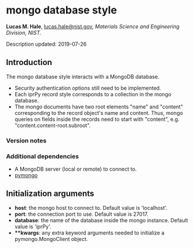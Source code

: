 # mongo database style

**Lucas M. Hale**, [lucas.hale@nist.gov](mailto:lucas.hale@nist.gov?Subject=ipr-demo), *Materials Science and Engineering Division, NIST*.

Description updated: 2019-07-26

## Introduction

The mongo database style interacts with a MongoDB database.

- Security authentication options still need to be implemented.
- Each iprPy record style corresponds to a collection in the mongo database.
- The mongo documents have two root elements "name" and "content" corresponding to the record object's name and content.  Thus, mongo queries on fields inside the records need to start with "content", e.g. "content.content-root.subroot".

### Version notes

### Additional dependencies

- A MongoDB server (local or remote) to connect to.
- [pymongo](https://api.mongodb.com/python/current/)

## Initialization arguments

- __host__: the mongo host to connect to.  Default value is 'localhost'.
- __port__: the connection port to use.  Default value is 27017.
- __database__: the name of the database inside the mongo instance.  Default value is 'iprPy'.
- __\*\*kwargs__: any extra keyword arguments needed to initialize a pymongo.MongoClient object.
